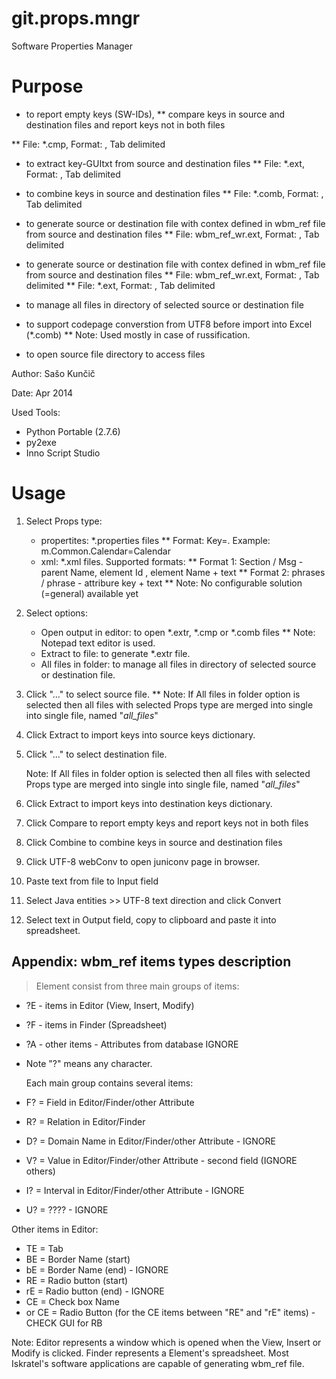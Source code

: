 git.props.mngr
==============

Software Properties Manager

# Purpose
* to report empty keys (SW-IDs),
**   compare keys in source and destination files and report keys not in both files

**   File: *.cmp, Format: <SW-ID> <SRC-GUI-TXT>, Tab delimited

* to extract key-GUItxt from source and destination files
**    File: *.ext, Format: <SW-ID> <SRC-GUI-TXT>, Tab delimited

* to combine keys in source and destination files
**    File: *.comb, Format: <Src Dir> <File> <Ratio> <SW ID> <English> <Russian>, Tab delimited

* to generate source or destination file with contex defined in wbm_ref file from source and destination files
**    File: wbm_ref_wr.ext, Format: <Src Dir> <File> <Ratio> <SW ID> <English> <Russian>, Tab delimited

* to generate source or destination file with contex defined in wbm_ref file from source and destination files
**    File: wbm_ref_wr.ext, Format: <Src Dir> <File> <Ratio> <SW ID> <English> <Russian>, Tab delimited
**    File: *.ext, Format: <SW-ID> <SRC-GUI-TXT> <TypesSum>, Tab delimited

* to manage all files in directory of selected source or destination file
* to support codepage converstion from UTF8 before import into Excel (*.comb)
**    Note: Used mostly in case of russification.
* to open source file directory to access files

Author:   Sašo Kunčič

Date:  Apr 2014

Used Tools:
* Python Portable (2.7.6)
* py2exe
* Inno Script Studio

# Usage
1.  Select Props type:
       * propertites: *.properties files
       **  Format: Key=<GUI string>. Example: m.Common.Calendar=Calendar
       * xml: *.xml files. Supported formats:
       **  Format 1: Section / Msg - parent Name, element Id , element Name + text
       **  Format 2: phrases / phrase - attribure key + text
       **  Note: No configurable solution (=general) available yet
2.  Select options:
       * Open output in editor: to open *.extr, *.cmp or *.comb files
       **  Note: Notepad text editor is used.
       * Extract to file: to generate *.extr file.
       * All files in folder: to manage all files in directory of selected source or destination file.
3.  Click "..." to select source file.
       ** Note: If All files in folder option is selected then all files with selected Props type
             are merged into single into single file, named "_all_files_"<Directory Name>
4.  Click Extract to import keys into source keys dictionary.
5.  Click "..." to select destination file.

       Note: If All files in folder option is selected then all files with selected Props type
             are merged into single into single file, named "_all_files_"<Directory Name>
6.  Click Extract to import keys into destination keys dictionary.
7.  Click Compare to report empty keys and report keys not in both files
8.  Click Combine to combine keys in source and destination files
9.  Click UTF-8 webConv to open juniconv page in browser.
10.  Paste text from file to Input field
11.  Select Java entities >> UTF-8 text direction and click Convert
12.  Select text in Output field, copy to clipboard and paste it into spreadsheet.

##   Appendix: wbm_ref items types description

> Element consist from three main groups of items:
*  ?E - 	items in Editor (View, Insert, Modify)
*  ?F - 	items in Finder (Spreadsheet)
*  ?A - 	other items - Attributes from database IGNORE
*  Note	"?" means any character.

   Each main group contains several items:
*   F? = 	Field in Editor/Finder/other Attribute
*   R? = 	Relation in Editor/Finder
*   D? = 	Domain Name in Editor/Finder/other Attribute - IGNORE
*   V? = 	Value in Editor/Finder/other Attribute - second field (IGNORE others)
*   I? = 	Interval in Editor/Finder/other Attribute - IGNORE
*   U? =    ???? - IGNORE

   Other items in Editor:
*   TE = 	Tab
*   BE = 	Border Name (start)
*   bE = 	Border Name (end) - IGNORE
*   RE = 	Radio button (start)
*   rE = 	Radio button (end) - IGNORE
*   CE = 	Check box Name
*   or CE = 	Radio Button (for the CE items between "RE" and "rE" items) - CHECK GUI for RB

   Note: Editor represents a window which is opened when the View, Insert or Modify is clicked.
         Finder represents a Element's spreadsheet.
         Most Iskratel's software applications are capable of generating wbm_ref file.